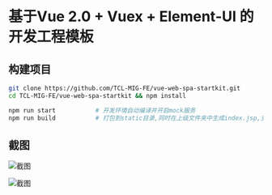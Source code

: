 # 基于Vue 2.0 + Vuex + Element-UI 的开发工程模板


## 构建项目

```bash
git clone https://github.com/TCL-MIG-FE/vue-web-spa-startkit.git
cd TCL-MIG-FE/vue-web-spa-startkit && npm install
```

```bash
npm run start           # 开发环境自动编译并开启mock服务
npm run build           # 打包到static目录,同时在上级文件夹中生成index.jsp,支持J2EE应用上下文
```

## 截图

![截图](https://raw.githubusercontent.com/TCL-MIG-FE/vue-web-spa-startkit/master/screnshoots/1.png)

![截图](https://raw.githubusercontent.com/TCL-MIG-FE/vue-web-spa-startkit/master/screnshoots/2.png)


